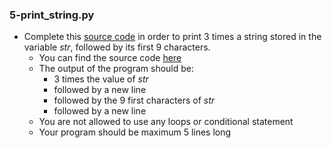 ### 5-print_string.py
-	Complete this [source code]() in order to print 3 times a string stored in the variable _str_, followed by its first 9 characters.
	-	You can find the source code [here]()
	-	The output of the program should be:
		-	3 times the value of _str_
		-	followed by a new line
		-	followed by the 9 first characters of _str_
		-	followed by a new line
	-	You are not allowed to use any loops or conditional statement
	-	Your program should be maximum 5 lines long
